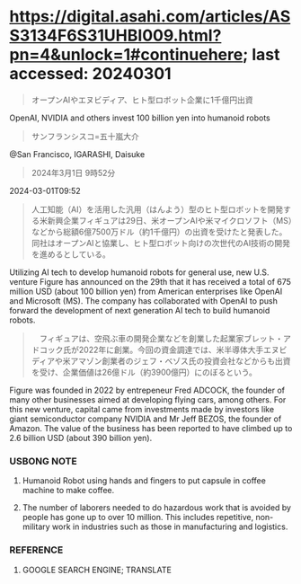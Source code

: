 # https://digital.asahi.com/articles/ASS3134F6S31UHBI009.html?pn=4&unlock=1#continuehere; last accessed: 20240301

> オープンAIやエヌビディア、ヒト型ロボット企業に1千億円出資

OpenAI, NVIDIA and others invest 100 billion yen into humanoid robots

> サンフランシスコ=五十嵐大介

@San Francisco, IGARASHI, Daisuke

> 2024年3月1日 9時52分

2024-03-01T09:52

> 人工知能（AI）を活用した汎用（はんよう）型のヒト型ロボットを開発する米新興企業フィギュアは29日、米オープンAIや米マイクロソフト（MS）などから総額6億7500万ドル（約1千億円）の出資を受けたと発表した。同社はオープンAIと協業し、ヒト型ロボット向けの次世代のAI技術の開発を進めるとしている。

Utilizing AI tech to develop humanoid robots for general use, new U.S. venture Figure has announced on the 29th that it has received a total of 675 million USD (about 100 billion yen) from American enterprises like OpenAI and Microsoft (MS). The company has collaborated with OpenAI to push forward the development of next generation AI tech to build humanoid robots.

>　フィギュアは、空飛ぶ車の開発企業などを創業した起業家ブレット・アドコック氏が2022年に創業。今回の資金調達では、米半導体大手エヌビディアや米アマゾン創業者のジェフ・ベゾス氏の投資会社などからも出資を受け、企業価値は26億ドル（約3900億円）にのぼるという。

Figure was founded in 2022 by entrepeneur Fred ADCOCK, the founder of many other businesses aimed at developing flying cars, among others. For this new venture, capital came from investments made by investors like giant semiconductor company NVIDIA and Mr Jeff BEZOS, the founder of Amazon. The value of the business has been reported to have climbed up to 2.6 billion USD (about 390 billion yen).

### USBONG NOTE

1) Humanoid Robot using hands and fingers to put capsule in coffee machine to make coffee.

2) The number of laborers needed to do hazardous work that is avoided by people has gone up to over 10 million. This includes repetitive, non-military work in industries such as those in manufacturing and logistics.

### REFERENCE

1) GOOGLE SEARCH ENGINE; TRANSLATE


